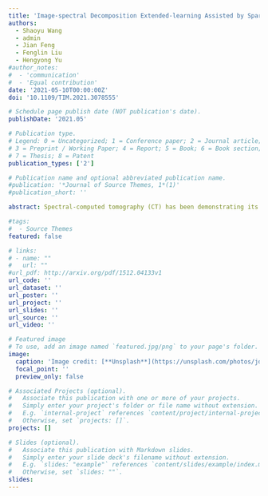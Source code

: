 ```yaml
---
title: 'Image-spectral Decomposition Extended-learning Assisted by Sparsity for Multi-energy CT Reconstruction.'
authors:
  - Shaoyu Wang
  - admin
  - Jian Feng
  - Fenglin Liu
  - Hengyong Yu
#author_notes:
#  - 'communication'
#  - 'Equal contribution'
date: '2021-05-10T00:00:00Z'
doi: '10.1109/TIM.2021.3078555'

# Schedule page publish date (NOT publication's date).
publishDate: '2021.05'

# Publication type.
# Legend: 0 = Uncategorized; 1 = Conference paper; 2 = Journal article;
# 3 = Preprint / Working Paper; 4 = Report; 5 = Book; 6 = Book section;
# 7 = Thesis; 8 = Patent
publication_types: ['2']

# Publication name and optional abbreviated publication name.
#publication: '*Journal of Source Themes, 1*(1)'
#publication_short: ''

abstract: Spectral-computed tomography (CT) has been demonstrating its great advantages in lesion detection, tissue characterization, and material decomposition. However, the quality of images is often significantly corrupted with various noises, which brings a great challenge for its applications. Because the channel-wise images from different energy interval share similar structure and physical message, the spatial sparsity, global correlation across the spectrum (GCS), and nonlocal self-similarity (NSS) as three important characteristics are employed to spectral CT reconstruction. In this study, we propose a spectral-image decomposition with energy-fusion sensing (SIDES) reconstruction method, which encourages to obtain better quality spectral images and material decomposition results by establishing a unified tensor decomposition model. First, considering the noise distribution in channel-wise and the difference of linear attenuation coefficients within channel-cross, an adaptive weighted full-spectrum prior image as additional supervised information is incorporated to formulate a new weighted prior image-based tensor. Cooperating with original image tensor, they fully explore the spatial sparsity, GCS, and NSS properties. Then, we formulate nonlocal similar patch-based tensor groups to encode the NSS property from image-domain and residual-image-domain (which is expanded by prior-image and image-self). Next, low-rank regularized Tucker tensor decomposition is employed to fully explore the intrinsic knowledge with the help of prior-image supervision. Finally, the relaxed convex optimization model is optimized by dividing reconstruction model into several subproblem using split-Bregman method. Numerical simulations and real experiments are designed to validate and evaluate the SIDES method and the results demonstrate that the SIDES reconstruction outperforms the state-of-the-art. 

#tags:
#  - Source Themes
featured: false

# links:
# - name: ""
#   url: ""
#url_pdf: http://arxiv.org/pdf/1512.04133v1
url_code: ''
url_dataset: ''
url_poster: ''
url_project: ''
url_slides: ''
url_source: ''
url_video: ''

# Featured image
# To use, add an image named `featured.jpg/png` to your page's folder.
image:
  caption: 'Image credit: [**Unsplash**](https://unsplash.com/photos/jdD8gXaTZsc)'
  focal_point: ''
  preview_only: false

# Associated Projects (optional).
#   Associate this publication with one or more of your projects.
#   Simply enter your project's folder or file name without extension.
#   E.g. `internal-project` references `content/project/internal-project/index.md`.
#   Otherwise, set `projects: []`.
projects: []

# Slides (optional).
#   Associate this publication with Markdown slides.
#   Simply enter your slide deck's filename without extension.
#   E.g. `slides: "example"` references `content/slides/example/index.md`.
#   Otherwise, set `slides: ""`.
slides:
---
```

